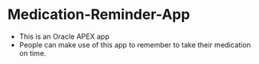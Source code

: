 # Medication-Reminder-App
- This is an Oracle APEX app
- People can make use of this app to remember to take their medication on time.
